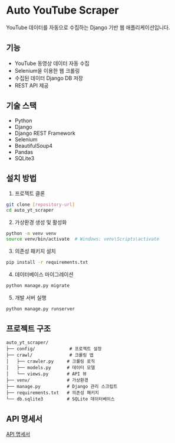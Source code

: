 # Auto YouTube Scraper

YouTube 데이터를 자동으로 수집하는 Django 기반 웹 애플리케이션입니다.

## 기능

- YouTube 동영상 데이터 자동 수집
- Selenium을 이용한 웹 크롤링
- 수집된 데이터 Django DB 저장
- REST API 제공

## 기술 스택

- Python
- Django
- Django REST Framework
- Selenium
- BeautifulSoup4
- Pandas
- SQLite3

## 설치 방법

1. 프로젝트 클론
```bash
git clone [repository-url]
cd auto_yt_scraper
```

2. 가상환경 생성 및 활성화
```bash
python -m venv venv
source venv/bin/activate  # Windows: venv\Scripts\activate
```

3. 의존성 패키지 설치
```bash
pip install -r requirements.txt
```

4. 데이터베이스 마이그레이션
```bash
python manage.py migrate
```

5. 개발 서버 실행
```bash
python manage.py runserver
```

## 프로젝트 구조

```
auto_yt_scraper/
├── config/             # 프로젝트 설정
├── crawl/              # 크롤링 앱
│   ├── crawler.py     # 크롤링 로직
│   ├── models.py      # 데이터 모델
│   └── views.py       # API 뷰
├── venv/              # 가상환경
├── manage.py          # Django 관리 스크립트
├── requirements.txt   # 의존성 패키지
└── db.sqlite3         # SQLite 데이터베이스
```

## API 명세서

[API 명세서](https://www.notion.so/API-1f5618b2be8b802ba951c8af6c0a1876?pvs=4)
